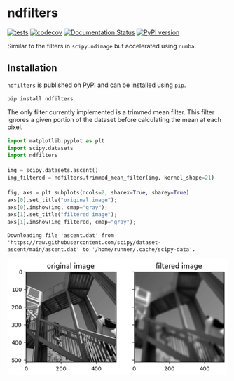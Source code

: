 # ndfilters

[![tests](https://github.com/sun-data/ndfilters/actions/workflows/tests.yml/badge.svg)](https://github.com/byrdie/ndfilters/actions/workflows/tests.yml)
[![codecov](https://codecov.io/gh/byrdie/ndfilters/branch/main/graph/badge.svg?token=5KEDUMFVO3)](https://codecov.io/gh/byrdie/ndfilters)
[![Documentation Status](https://readthedocs.org/projects/ndfilters/badge/?version=latest)](https://ndfilters.readthedocs.io/en/latest/?badge=latest)
[![PyPI version](https://badge.fury.io/py/ndfilters.svg)](https://badge.fury.io/py/ndfilters)

Similar to the filters in `scipy.ndimage` but accelerated using `numba`.

## Installation

`ndfilters` is published on PyPI and can be installed using `pip`.

```bash
pip install ndfilters
```

The only filter currently implemented is a trimmed mean filter. This filter ignores a given portion of the dataset before calculating the mean at each pixel.


```python
import matplotlib.pyplot as plt
import scipy.datasets
import ndfilters

img = scipy.datasets.ascent()
img_filtered = ndfilters.trimmed_mean_filter(img, kernel_shape=21)

fig, axs = plt.subplots(ncols=2, sharex=True, sharey=True)
axs[0].set_title("original image");
axs[0].imshow(img, cmap="gray");
axs[1].set_title("filtered image");
axs[1].imshow(img_filtered, cmap="gray");
```

    Downloading file 'ascent.dat' from 'https://raw.githubusercontent.com/scipy/dataset-ascent/main/ascent.dat' to '/home/runner/.cache/scipy-data'.



    
![png](README_files/README_1_1.png)
    


